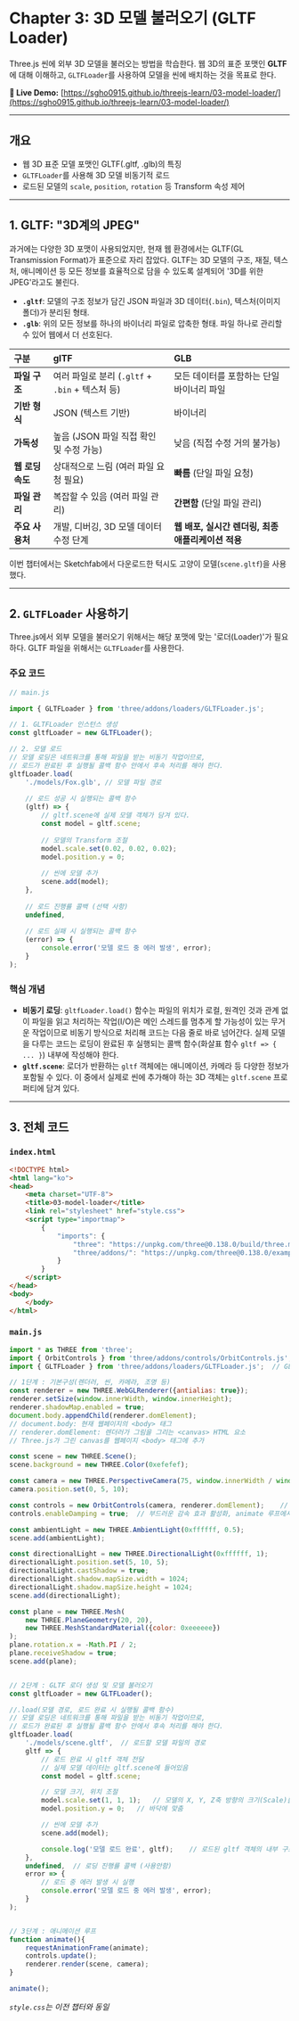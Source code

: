 # Chapter 3: 3D 모델 불러오기 (GLTF Loader)

Three.js 씬에 외부 3D 모델을 불러오는 방법을 학습한다. 웹 3D의 표준 포맷인 **GLTF**에 대해 이해하고, `GLTFLoader`를 사용하여 모델을 씬에 배치하는 것을 목표로 한다.

**🚀 Live Demo:** [https://sgho0915.github.io/threejs-learn/03-model-loader/](https://sgho0915.github.io/threejs-learn/03-model-loader/)

-----

## **개요**

  * 웹 3D 표준 모델 포맷인 GLTF(.gltf, .glb)의 특징
  * `GLTFLoader`를 사용해 3D 모델 비동기적 로드
  * 로드된 모델의 `scale`, `position`, `rotation` 등 Transform 속성 제어

-----

## **1. GLTF: "3D계의 JPEG"**

과거에는 다양한 3D 포맷이 사용되었지만, 현재 웹 환경에서는 GLTF(GL Transmission Format)가 표준으로 자리 잡았다. GLTF는 3D 모델의 구조, 재질, 텍스처, 애니메이션 등 모든 정보를 효율적으로 담을 수 있도록 설계되어 '3D를 위한 JPEG'라고도 불린다.

  * **`.gltf`**: 모델의 구조 정보가 담긴 JSON 파일과 3D 데이터(`.bin`), 텍스처(이미지 폴더)가 분리된 형태.
  * **`.glb`**: 위의 모든 정보를 하나의 바이너리 파일로 압축한 형태. 파일 하나로 관리할 수 있어 웹에서 더 선호된다.

| 구분 | **glTF** | **GLB** |
| :--- | :--- | :--- |
| **파일 구조** | 여러 파일로 분리 (`.gltf` + `.bin` + 텍스처 등) | 모든 데이터를 포함하는 단일 바이너리 파일 |
| **기반 형식** | JSON (텍스트 기반) | 바이너리 |
| **가독성** | 높음 (JSON 파일 직접 확인 및 수정 가능) | 낮음 (직접 수정 거의 불가능) |
| **웹 로딩 속도** | 상대적으로 느림 (여러 파일 요청 필요) | **빠름** (단일 파일 요청) |
| **파일 관리** | 복잡할 수 있음 (여러 파일 관리) | **간편함** (단일 파일 관리) |
| **주요 사용처** | 개발, 디버깅, 3D 모델 데이터 수정 단계 | **웹 배포, 실시간 렌더링, 최종 애플리케이션 적용** |

이번 챕터에서는 Sketchfab에서 다운로드한 턱시도 고양이 모델(`scene.gltf`)을 사용했다.

-----

## **2. `GLTFLoader` 사용하기**

Three.js에서 외부 모델을 불러오기 위해서는 해당 포맷에 맞는 '로더(Loader)'가 필요하다. GLTF 파일을 위해서는 `GLTFLoader`를 사용한다.

### **주요 코드**

```javascript
// main.js

import { GLTFLoader } from 'three/addons/loaders/GLTFLoader.js';

// 1. GLTFLoader 인스턴스 생성
const gltfLoader = new GLTFLoader();

// 2. 모델 로드
// 모델 로딩은 네트워크를 통해 파일을 받는 비동기 작업이므로,
// 로드가 완료된 후 실행될 콜백 함수 안에서 후속 처리를 해야 한다.
gltfLoader.load(
    './models/Fox.glb', // 모델 파일 경로
    
    // 로드 성공 시 실행되는 콜백 함수
    (gltf) => {
        // gltf.scene에 실제 모델 객체가 담겨 있다.
        const model = gltf.scene;
        
        // 모델의 Transform 조절
        model.scale.set(0.02, 0.02, 0.02);
        model.position.y = 0;
        
        // 씬에 모델 추가
        scene.add(model);
    },
    
    // 로드 진행률 콜백 (선택 사항)
    undefined,
    
    // 로드 실패 시 실행되는 콜백 함수
    (error) => {
        console.error('모델 로드 중 에러 발생', error);
    }
);
```

### **핵심 개념**

  * **비동기 로딩**: `gltfLoader.load()` 함수는 파일의 위치가 로컬, 원격인 것과 관계 없이 파일을 읽고 처리하는 작업(I/O)은 메인 스레드를 멈추게 할 가능성이 있는 무거운 작업이므로 비동기 방식으로 처리해 코드는 다음 줄로 바로 넘어간다. 실제 모델을 다루는 코드는 로딩이 완료된 후 실행되는 콜백 함수(화살표 함수 `gltf => { ... }`) 내부에 작성해야 한다.
  * **`gltf.scene`**: 로더가 반환하는 `gltf` 객체에는 애니메이션, 카메라 등 다양한 정보가 포함될 수 있다. 이 중에서 실제로 씬에 추가해야 하는 3D 객체는 `gltf.scene` 프로퍼티에 담겨 있다.

-----

## **3. 전체 코드**

### **`index.html`**

```html
<!DOCTYPE html>
<html lang="ko">
<head>
    <meta charset="UTF-8">
    <title>03-model-loader</title>
    <link rel="stylesheet" href="style.css">
    <script type="importmap">
        {
            "imports": {
                "three": "https://unpkg.com/three@0.138.0/build/three.module.js",
                "three/addons/": "https://unpkg.com/three@0.138.0/examples/jsm/"
            }
        }
    </script>
</head>
<body>
    </body>
</html>
```

### **`main.js`**

```javascript
import * as THREE from 'three';
import { OrbitControls } from 'three/addons/controls/OrbitControls.js'; // 마우스로 씬을 회전, 확대/축소, 이동할 수 있게 해주는 컨트롤러
import { GLTFLoader } from 'three/addons/loaders/GLTFLoader.js';  // GLTF 모델을 불러오기 위한 GLTFLoader import

// 1단계 : 기본구성(렌더러, 씬, 카메라, 조명 등)
const renderer = new THREE.WebGLRenderer({antialias: true});
renderer.setSize(window.innerWidth, window.innerHeight);
renderer.shadowMap.enabled = true;
document.body.appendChild(renderer.domElement); 
// document.body: 현재 웹페이지의 <body> 태그
// renderer.domElement: 렌더러가 그림을 그리는 <canvas> HTML 요소
// Three.js가 그린 canvas를 웹페이지 <body> 태그에 추가

const scene = new THREE.Scene();
scene.background = new THREE.Color(0xefefef);

const camera = new THREE.PerspectiveCamera(75, window.innerWidth / window.innerHeight, 0.1, 1000);
camera.position.set(0, 5, 10);

const controls = new OrbitControls(camera, renderer.domElement);    // (조작 대상, 마우스 이벤트 감지 영역)
controls.enableDamping = true;  // 부드러운 감속 효과 활성화, animate 루프에서 controls.update() 필요

const ambientLight = new THREE.AmbientLight(0xffffff, 0.5);
scene.add(ambientLight);

const directionalLight = new THREE.DirectionalLight(0xffffff, 1);
directionalLight.position.set(5, 10, 5);
directionalLight.castShadow = true;
directionalLight.shadow.mapSize.width = 1024;
directionalLight.shadow.mapSize.height = 1024;
scene.add(directionalLight);

const plane = new THREE.Mesh(
    new THREE.PlaneGeometry(20, 20),
    new THREE.MeshStandardMaterial({color: 0xeeeeee})
);
plane.rotation.x = -Math.PI / 2;
plane.receiveShadow = true;
scene.add(plane);


// 2단계 : GLTF 로더 생성 및 모델 불러오기
const gltfLoader = new GLTFLoader();

//.load(모델 경로, 로드 완료 시 실행될 콜백 함수)
// 모델 로딩은 네트워크를 통해 파일을 받는 비동기 작업이므로,
// 로드가 완료된 후 실행될 콜백 함수 안에서 후속 처리를 해야 한다.
gltfLoader.load(
    './models/scene.gltf',  // 로드할 모델 파일의 경로
    gltf => {
        // 로드 완료 시 gltf 객체 전달
        // 실제 모델 데이터는 gltf.scene에 들어있음
        const model = gltf.scene;

        // 모델 크기, 위치 조절
        model.scale.set(1, 1, 1);   // 모델의 X, Y, Z축 방향의 크기(Scale)를 설정
        model.position.y = 0;   // 바닥에 맞춤

        // 씬에 모델 추가
        scene.add(model);

        console.log('모델 로드 완료', gltf);    // 로드된 gltf 객체의 내부 구조를 직접 확인하고 디버깅하기 위해서 인자 추가
    },
    undefined,  // 로딩 진행률 콜백 (사용안함)
    error => {
        // 로드 중 에러 발생 시 실행
        console.error('모델 로드 중 에러 발생', error);
    }
);


// 3단계 : 애니메이션 루프
function animate(){
    requestAnimationFrame(animate);
    controls.update();
    renderer.render(scene, camera);
}

animate();
```

*`style.css`는 이전 챕터와 동일*